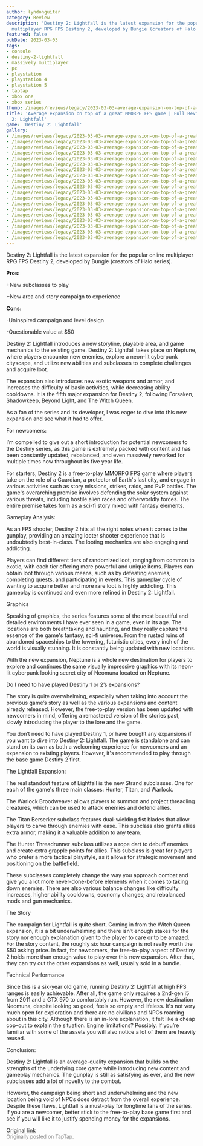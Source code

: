 ```yaml
---
author: lyndonguitar
category: Review
description: 'Destiny 2: Lightfall is the latest expansion for the popular online
  multiplayer RPG FPS Destiny 2, developed by Bungie (creators of Halo series).'
featured: false
pubDate: 2023-03-03
tags:
- console
- destiny-2-lightfall
- massively multiplayer
- pc
- playstation
- playstation 4
- playstation 5
- taptap
- xbox one
- xbox series
thumb: /images/reviews/legacy/2023-03-03-average-expansion-on-top-of-a-great-mmorpg-fps-game--full-review---destiny-2-lightfall-0.avif
title: 'Average expansion on top of a great MMORPG FPS game | Full Review - Destiny
  2: Lightfall'
game: 'Destiny 2: Lightfall'
gallery:
- /images/reviews/legacy/2023-03-03-average-expansion-on-top-of-a-great-mmorpg-fps-game--full-review---destiny-2-lightfall-0.avif
- /images/reviews/legacy/2023-03-03-average-expansion-on-top-of-a-great-mmorpg-fps-game--full-review---destiny-2-lightfall-1.avif
- /images/reviews/legacy/2023-03-03-average-expansion-on-top-of-a-great-mmorpg-fps-game--full-review---destiny-2-lightfall-2.avif
- /images/reviews/legacy/2023-03-03-average-expansion-on-top-of-a-great-mmorpg-fps-game--full-review---destiny-2-lightfall-3.avif
- /images/reviews/legacy/2023-03-03-average-expansion-on-top-of-a-great-mmorpg-fps-game--full-review---destiny-2-lightfall-4.avif
- /images/reviews/legacy/2023-03-03-average-expansion-on-top-of-a-great-mmorpg-fps-game--full-review---destiny-2-lightfall-5.avif
- /images/reviews/legacy/2023-03-03-average-expansion-on-top-of-a-great-mmorpg-fps-game--full-review---destiny-2-lightfall-6.avif
- /images/reviews/legacy/2023-03-03-average-expansion-on-top-of-a-great-mmorpg-fps-game--full-review---destiny-2-lightfall-7.avif
- /images/reviews/legacy/2023-03-03-average-expansion-on-top-of-a-great-mmorpg-fps-game--full-review---destiny-2-lightfall-8.avif
- /images/reviews/legacy/2023-03-03-average-expansion-on-top-of-a-great-mmorpg-fps-game--full-review---destiny-2-lightfall-9.avif
- /images/reviews/legacy/2023-03-03-average-expansion-on-top-of-a-great-mmorpg-fps-game--full-review---destiny-2-lightfall-10.avif
- /images/reviews/legacy/2023-03-03-average-expansion-on-top-of-a-great-mmorpg-fps-game--full-review---destiny-2-lightfall-11.avif
- /images/reviews/legacy/2023-03-03-average-expansion-on-top-of-a-great-mmorpg-fps-game--full-review---destiny-2-lightfall-12.avif
- /images/reviews/legacy/2023-03-03-average-expansion-on-top-of-a-great-mmorpg-fps-game--full-review---destiny-2-lightfall-13.avif
- /images/reviews/legacy/2023-03-03-average-expansion-on-top-of-a-great-mmorpg-fps-game--full-review---destiny-2-lightfall-14.avif
- /images/reviews/legacy/2023-03-03-average-expansion-on-top-of-a-great-mmorpg-fps-game--full-review---destiny-2-lightfall-15.avif
- /images/reviews/legacy/2023-03-03-average-expansion-on-top-of-a-great-mmorpg-fps-game--full-review---destiny-2-lightfall-16.avif
- /images/reviews/legacy/2023-03-03-average-expansion-on-top-of-a-great-mmorpg-fps-game--full-review---destiny-2-lightfall-17.avif
- /images/reviews/legacy/2023-03-03-average-expansion-on-top-of-a-great-mmorpg-fps-game--full-review---destiny-2-lightfall-18.avif
---
```

Destiny 2: Lightfall is the latest expansion for the popular online multiplayer RPG FPS Destiny 2, developed by Bungie (creators of Halo series).


**Pros:**


+New subclasses to play

+New area and story campaign to experience


**Cons:**


-Uninspired campaign and level design

-Questionable value at $50

Destiny 2: Lightfall introduces a new storyline, playable area, and game mechanics to the existing game. Destiny 2: Lightfall takes place on Neptune, where players encounter new enemies, explore a neon-lit cyberpunk cityscape, and utilize new abilities and subclasses to complete challenges and acquire loot.

The expansion also introduces new exotic weapons and armor, and increases the difficulty of basic activities, while decreasing ability cooldowns. It is the fifth major expansion for Destiny 2, following Forsaken, Shadowkeep, Beyond Light, and The Witch Queen.

As a fan of the series and its developer, I was eager to dive into this new expansion and see what it had to offer.

For newcomers:

I’m compelled to give out a short introduction for potential newcomers to the Destiny series, as this game is extremely packed with content and has been constantly updated, rebalanced, and even massively reworked for multiple times now throughout its five year life.

For starters, Destiny 2 is a free-to-play MMORPG FPS game where players take on the role of a Guardian, a protector of Earth's last city, and engage in various activities such as story missions, strikes, raids, and PvP battles. The game's overarching premise involves defending the solar system against various threats, including hostile alien races and otherworldly forces. The entire premise takes form as a sci-fi story mixed with fantasy elements.

Gameplay Analysis:

As an FPS shooter, Destiny 2 hits all the right notes when it comes to the gunplay, providing an amazing looter shooter experience that is undoubtedly best-in-class. The looting mechanics are also engaging and addicting.

Players can find different tiers of randomized loot, ranging from common to exotic, with each tier offering more powerful and unique items. Players can obtain loot through various means, such as by defeating enemies, completing quests, and participating in events. This gameplay cycle of wanting to acquire better and more rare loot is highly addicting. This gameplay is continued and even more refined in Destiny 2: Lightfall.

Graphics

Speaking of graphics, the series features some of the most beautiful and detailed environments I have ever seen in a game, even in its age. The locations are both breathtaking and haunting, and they really capture the essence of the game's fantasy, sci-fi universe. From the rusted ruins of abandoned spaceships to the towering, futuristic cities, every inch of the world is visually stunning. It is constantly being updated with new locations.

With the new expansion, Neptune is a whole new destination for players to explore and continues the same visually impressive graphics with its neon-lit cyberpunk looking secret city of Neomuna located on Neptune.

Do I need to have played Destiny 1 or 2’s expansions?

The story is quite overwhelming, especially when taking into account the previous game’s story as well as the various expansions and content already released. However, the free-to-play version has been updated with newcomers in mind, offering a remastered version of the stories past, slowly introducing the player to the lore and the game.

You don’t need to have played Destiny 1, or have bought any expansions if you want to dive into Destiny 2: Lightfall. The game is standalone and can stand on its own as both a welcoming experience for newcomers and an expansion to existing players. However, it's recommended to play through the base game Destiny 2 first.

The Lightfall Expansion:

The real standout feature of Lightfall is the new Strand subclasses. One for each of the game's three main classes: Hunter, Titan, and Warlock.

The Warlock Broodweaver allows players to summon and project threadling creatures, which can be used to attack enemies and defend allies.

The Titan Berserker subclass features dual-wielding fist blades that allow players to carve through enemies with ease. This subclass also grants allies extra armor, making it a valuable addition to any team.

The Hunter Threadrunner subclass utilizes a rope dart to debuff enemies and create extra grapple points for allies. This subclass is great for players who prefer a more tactical playstyle, as it allows for strategic movement and positioning on the battlefield.

These subclasses completely change the way you approach combat and give you a lot more never-done-before elements when it comes to taking down enemies.  There are also various balance changes like difficulty increases, higher ability cooldowns, economy changes; and rebalanced mods and gun mechanics.

The Story

The campaign for Lightfall is quite short. Coming in from the Witch Queen expansion, it is a bit underwhelming and there isn’t enough stakes for the story nor enough explanation given to the player to care or to be amazed. For the story content, the roughly six hour campaign is not really worth the $50 asking price. In fact, for newcomers, the free-to-play aspect of Destiny 2 holds more than enough value to play over this new expansion. After that, they can try out the other expansions as well, usually sold in a bundle.

Technical Performance

Since this is a six-year old game, running Destiny 2: Lightfall at high FPS ranges is easily achievable. After all, the game only requires a 2nd-gen i5 from 2011 and a GTX 970 to comfortably run. However, the new destination Neomuna, despite looking so good, feels so empty and lifeless. It's not very much open for exploration and there are no civilians and NPCs roaming about in this city. Although there is an in-lore explanation, it felt like a cheap cop-out to explain the situation. Engine limitations? Possibly. If you’re familiar with some of the assets you will also notice a lot of them are heavily reused.

Conclusion:

Destiny 2: Lightfall is an average-quality expansion that builds on the strengths of the underlying core game while introducing new content and gameplay mechanics. The gunplay is still as satisfying as ever, and the new subclasses add a lot of novelty to the combat.

However, the campaign being short and underwhelming and the new location being void of NPCs does detract from the overall experience. Despite these flaws, Lightfall is a must-play for longtime fans of the series. If you are a newcomer, better stick to the free-to-play base game first and see if you will like it to justify spending money for the expansions.

[Original link](https://www.taptap.io/post/4689787)<br><span style="font-size: 0.95em; color: #888;">Originally posted on TapTap.</span>